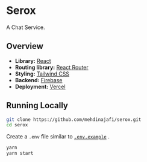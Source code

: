 # Serox

A Chat Service.

## Overview

- **Library:** [React](https://reactjs.org/)
- **Routing library:** [React Router](https://reactrouter.com/)
- **Styling:** [Tailwind CSS](https://tailwindcss.com/)
- **Backend:** [Firebase](https://firebase.google.com/)
- **Deployment:** [Vercel](https://vercel.com/)

## Running Locally

```bash
git clone https://github.com/mehdinajafi/serox.git
cd serox
```

Create a `.env` file similar to [`.env.example`](https://github.com/mehdinajafi/serox/blob/main/.env.example) .

```bash
yarn
yarn start
```
